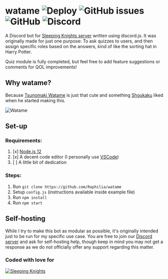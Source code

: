 # watame ![Deploy](https://github.com/Raphilia/watame/workflows/Deploy/badge.svg) ![GitHub issues](https://img.shields.io/github/issues/raphilia/watame) ![GitHub](https://img.shields.io/github/license/raphilia/watame) ![Discord](https://img.shields.io/discord/616969119685935162?color=%237289da&label=Chat&logo=discord&logoColor=white)

A Discord bot for [Sleeping Knights server](https://sleepingknights.moe/) written using discord.js. It was originally made for just one purpose: To ask quizzes to users, and then assign specific roles based on the answers, kind of like the sorting hat in Harry Potter.

Quiz module is fully completed, but feel free to add feature suggestions or comments for QOL improvements!

## Why watame?
Because [Tsunomaki Watame](https://www.youtube.com/channel/UCqm3BQLlJfvkTsX_hvm0UmA) is just that cute and something [Shoukaku](https://github.com/Raphilia) liked when he started making this.

![Watame](https://sleepingknights.moe/wp-content/uploads/2020/06/tsunomaki_watame_hololive_drawn_by_saki_saki_paint__984925b956be62b5893eb8489fff5cd7-2-300x300.jpg)

## Set-up
### Requirements:
 1. [x] [Node.js 12](https://nodejs.org/en/download/)
 2. [x] A decent code editor (I personally use [VSCode](https://code.visualstudio.com/))
 3. [ ] A little bit of dedication
 
 ### Steps:
 1. Run `git clone https://github.com/Raphilia/watame`
 2. Setup `config.js` (instructions available inside example file)
 3. Run `npm install` 
 4. Run `npm start`
 
## Self-hosting
While I try to make this bot as modular as possible, it's originally intended just to be run for my specific use case. You are free to join our [Discord server](https://discord.gg/htn3D8p) and ask for self-hosting help, though keep in mind you may not get a response as we do not officially offer any support regarding this matter.

### Coded with love for
[![Sleeping Knights](https://cdn.discordapp.com/attachments/617000930298167326/617011684401479690/sk-title.png)](https://sleepingknights.moe/discord)
